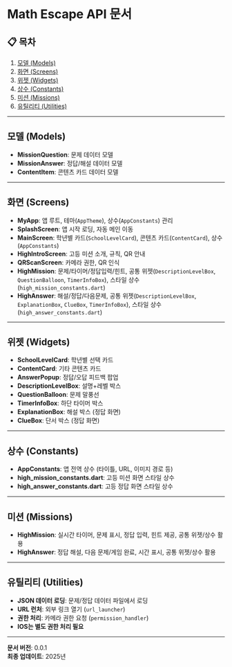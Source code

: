 # Math Escape API 문서

## 📋 목차
1. [모델 (Models)](#모델-models)
2. [화면 (Screens)](#화면-screens)
3. [위젯 (Widgets)](#위젯-widgets)
4. [상수 (Constants)](#상수-constants)
5. [미션 (Missions)](#미션-missions)
6. [유틸리티 (Utilities)](#유틸리티-utilities)

---

## 모델 (Models)

- **MissionQuestion**: 문제 데이터 모델
- **MissionAnswer**: 정답/해설 데이터 모델
- **ContentItem**: 콘텐츠 카드 데이터 모델

---

## 화면 (Screens)

- **MyApp**: 앱 루트, 테마(`AppTheme`), 상수(`AppConstants`) 관리
- **SplashScreen**: 앱 시작 로딩, 자동 메인 이동
- **MainScreen**: 학년별 카드(`SchoolLevelCard`), 콘텐츠 카드(`ContentCard`), 상수(`AppConstants`)
- **HighIntroScreen**: 고등 미션 소개, 규칙, QR 안내
- **QRScanScreen**: 카메라 권한, QR 인식
- **HighMission**: 문제/타이머/정답입력/힌트, 공통 위젯(`DescriptionLevelBox`, `QuestionBalloon`, `TimerInfoBox`), 스타일 상수(`high_mission_constants.dart`)
- **HighAnswer**: 해설/정답/다음문제, 공통 위젯(`DescriptionLevelBox`, `ExplanationBox`, `ClueBox`, `TimerInfoBox`), 스타일 상수(`high_answer_constants.dart`)

---

## 위젯 (Widgets)

- **SchoolLevelCard**: 학년별 선택 카드
- **ContentCard**: 기타 콘텐츠 카드
- **AnswerPopup**: 정답/오답 피드백 팝업
- **DescriptionLevelBox**: 설명+레벨 박스
- **QuestionBalloon**: 문제 말풍선
- **TimerInfoBox**: 하단 타이머 박스
- **ExplanationBox**: 해설 박스 (정답 화면)
- **ClueBox**: 단서 박스 (정답 화면)

---

## 상수 (Constants)

- **AppConstants**: 앱 전역 상수 (타이틀, URL, 이미지 경로 등)
- **high_mission_constants.dart**: 고등 미션 화면 스타일 상수
- **high_answer_constants.dart**: 고등 정답 화면 스타일 상수

---

## 미션 (Missions)

- **HighMission**: 실시간 타이머, 문제 표시, 정답 입력, 힌트 제공, 공통 위젯/상수 활용
- **HighAnswer**: 정답 해설, 다음 문제/게임 완료, 시간 표시, 공통 위젯/상수 활용

---

## 유틸리티 (Utilities)

- **JSON 데이터 로딩**: 문제/정답 데이터 파일에서 로딩
- **URL 런처**: 외부 링크 열기 (`url_launcher`)
- **권한 처리**: 카메라 권한 요청 (`permission_handler`)
- **IOS는 별도 권한 처리 필요**
---

**문서 버전**: 0.0.1  
**최종 업데이트**: 2025년
